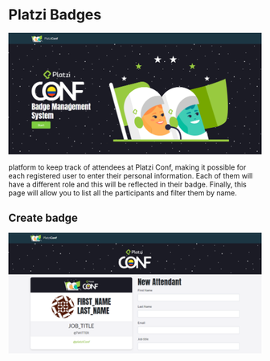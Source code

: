 # Platzi Badges 
![](docs/BadgesStart.png)

platform to keep track of attendees at Platzi Conf, making it possible for each registered user to enter their personal information. Each of them will have a different role and this will be reflected in their badge. Finally, this page will allow you to list all the participants and filter them by name.

## Create badge

![](docs/BadgesNew.png)